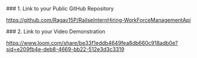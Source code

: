 \### 1. Link to your Public GitHub Repository

https://github.com/Ragav15P/RailseInternHiring-WorkForceManagementApi







\### 2. Link to your Video Demonstration





https://www.loom.com/share/be33f1eddb4649fea8db660c918adb0e?sid=e209fb4e-deb8-4669-bb22-512e3d3c3319

